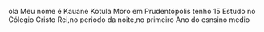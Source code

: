ola
Meu nome é Kauane Kotula
Moro em Prudentópolis
tenho 15
Estudo no Cólegio Cristo Rei,no periodo da noite,no primeiro Ano do esnsino medio
